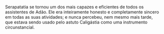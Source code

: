 ﻿Serapatatia se tornou um dos mais capazes e eficientes de todos os assistentes de Adão. Ele era inteiramente honesto e completamente sincero em todas as suas atividades; e nunca percebeu, nem mesmo mais tarde, que estava sendo usado pelo astuto Caligástia como uma instrumento circunstancial.